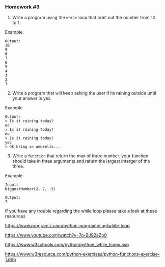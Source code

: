 ### Homework #3

1. Write a program using the ```while``` loop that print out the number from 10 to 1.

Example:

```
Output:
10
9
8
7
6
5
4
3
2
1
```

2. Write a program that will keep asking the user if its raining outside until your answer is yes.

Example

```
Output:
> Is it raining today?
no
> Is it raining today?
no
> Is it raining today?
yes
> Ok bring an umbrella...
```

3. Write a ```function``` that return the max of three number. your function should take in three arguments and return the largest 
interger of the three.

Example

```
Input: 
biggestNumber(2, 7, -5)

Output:
7
```

If you have any trouble regarding the while loop please take a look at these resources

https://www.programiz.com/python-programming/while-loop

https://www.youtube.com/watch?v=7p-BJ92aZp0

https://www.w3schools.com/python/python_while_loops.asp

https://www.w3resource.com/python-exercises/python-functions-exercise-1.php
